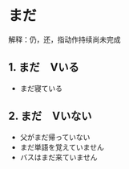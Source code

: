 # まだ

解释：仍，还，指动作持续尚未完成

## 1. まだ　Vいる

- まだ寝ている

## 2. まだ　Vいない

- 父がまだ帰っていない
- まだ単語を覚えていません
- バスはまだ来ていません